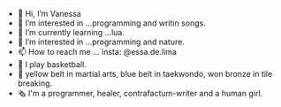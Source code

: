 - 👋 Hi, I’m Vanessa
- 👀 I’m interested in ...programming and writin songs.
- 🌱 I’m currently learning ...lua.
- 💞️ I’m interested in ...programming and nature.
- 📫 How to reach me ... insta: @essa.de.lima
- 🏀 I play basketball.
- 🥋 yellow belt in martial arts, blue belt in taekwondo, won bronze in tile breaking.
- 🗞 I'm a programmer, healer, contrafactum-writer and a human girl.
<!---
VanessaDlima/VanessaDlima is a ✨ special ✨ repository because its `README.md` (this file) appears on your GitHub profile.
You can click the Preview link to take a look at your changes.
--->
